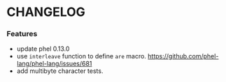 # CHANGELOG


### Features

 * update phel 0.13.0
 * use `interleave` function to define `are` macro. 
   https://github.com/phel-lang/phel-lang/issues/681
 * add multibyte character tests.

